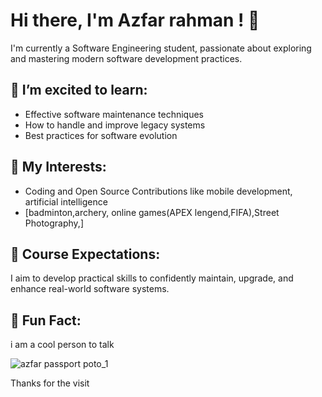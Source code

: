 # Hi there, I'm Azfar rahman ! 👋

I'm currently a Software Engineering student, passionate about exploring and mastering modern software development practices.

## 🌱 I’m excited to learn:
- Effective software maintenance techniques
- How to handle and improve legacy systems
- Best practices for software evolution

## 🚀 My Interests:
- Coding and Open Source Contributions like mobile development, artificial intelligence
- [badminton,archery, online games(APEX lengend,FIFA),Street Photography,]

## 🎯 Course Expectations:
I aim to develop practical skills to confidently maintain, upgrade, and enhance real-world software systems.

## 🧩 Fun Fact:
i am a cool person to talk 

![azfar passport poto_1](https://github.com/user-attachments/assets/c889aea0-12ab-4212-a83b-00c7c6311294)
<!-- Later, replace 'your-image.jpg' with your actual image URL/path -->
Thanks for the visit
